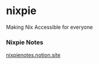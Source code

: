# nixpie

Making Nix Accessible for everyone


### Nixpie Notes 

[nixpienotes.notion.site](https://nixpienotes.notion.site/nixpienotes/62b01375a98140eebbdd428734e4dc44?v=5caebf2081014b11b1ff8bb90e026aa7)
